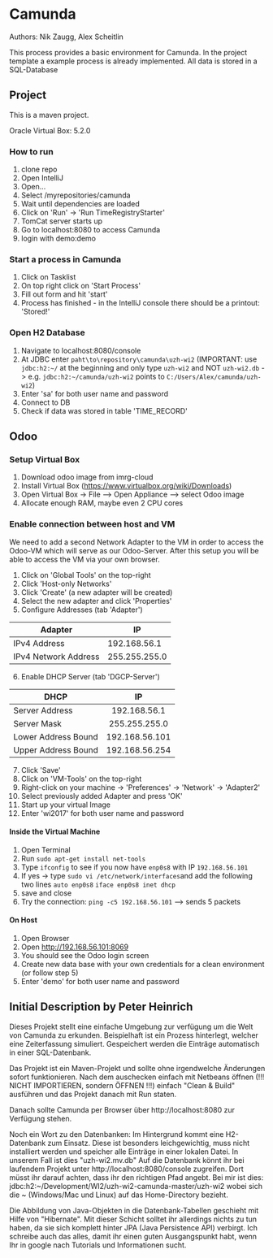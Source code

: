# Camunda
Authors: Nik Zaugg, Alex Scheitlin

This process provides a basic environment for Camunda. In the project template a example process is already implemented.
All data is stored in a SQL-Database

## Project
This is a maven project.

Oracle Virtual Box: 5.2.0

### How to run
1. clone repo
2. Open IntelliJ
3. Open...
4. Select /myrepositories/camunda
5. Wait until dependencies are loaded
6. Click on 'Run' ->  'Run TimeRegistryStarter'
7. TomCat server starts up
8. Go to localhost:8080 to access Camunda
9. login with demo:demo

### Start a process in Camunda
1. Click on Tasklist
2. On top right click on 'Start Process'
3. Fill out form and hit 'start'
4. Process has finished - in the IntelliJ console there should be a printout: 'Stored!'

### Open H2 Database
1. Navigate to localhost:8080/console
2. At JDBC enter `paht\to\repository\camunda\uzh-wi2` (IMPORTANT: use `jdbc:h2:~/` at the beginning and only type `uzh-wi2` and NOT `uzh-wi2.db` -> e.g. `jdbc:h2:~/camunda/uzh-wi2` points to `C:/Users/Alex/camunda/uzh-wi2`)
3. Enter 'sa' for both user name and password
4. Connect to DB
5. Check if data was stored in table 'TIME_RECORD'

## Odoo

### Setup Virtual Box
1. Download odoo image from imrg-cloud
2. Install Virtual Box (https://www.virtualbox.org/wiki/Downloads)
3. Open Virtual Box -> File --> Open Appliance --> select Odoo image
4. Allocate enough RAM, maybe even 2 CPU cores

### Enable connection between host and VM
We need to add a second Network Adapter to the VM in order to access the Odoo-VM which will serve as our Odoo-Server.
After this setup you will be able to access the VM via your own browser.

1. Click on 'Global Tools' on the top-right
2. Click 'Host-only Networks'
3. Click 'Create' (a new adapter will be created)
4. Select the new adapter and click 'Properties'
5. Configure Addresses (tab 'Adapter')

| Adapter      |   IP      | 
| -------------|-----------| 
| IPv4 Address | 192.168.56.1 |
| IPv4 Network Address  | 255.255.255.0  |  

6.  Enable DHCP Server (tab 'DGCP-Server')

| DHCP        |   IP      | 
| ------------- |:-------------:| 
| Server Address      | 192.168.56.1 |
| Server Mask      | 255.255.255.0      | 
| Lower Address Bound      | 192.168.56.101 | 
| Upper Address Bound      | 192.168.56.254 |

7. Click 'Save'
8. Click on 'VM-Tools' on the top-right
9. Right-click on your machine -> 'Preferences' -> 'Network' -> 'Adapter2'
10. Select previously added Adapter and press 'OK'
11. Start up your virtual Image
12. Enter 'wi2017' for both user name and password

#### Inside the Virtual Machine
1. Open Terminal
2. Run `sudo apt-get install net-tools`
3. Type `ifconfig` to see if you now have `enp0s8` with IP `192.168.56.101`
4. If yes -> type `sudo vi /etc/network/interfaces`and add the following two lines
    `auto enp0s8`
    `iface enp0s8 inet dhcp`
5. save and close
6. Try the connection: `ping -c5 192.168.56.101` --> sends 5 packets

#### On Host
1. Open Browser
2. Open http://192.168.56.101:8069
3. You should see the Odoo login screen
4. Create new data base with your own credentials for a clean environment (or follow step 5) 
5. Enter 'demo' for both user name and password

## Initial Description by Peter Heinrich
Dieses Projekt stellt eine einfache Umgebung zur verfügung um die Welt von Camunda zu erkunden.
Beispielhaft ist ein Prozess hinterlegt, welcher eine Zeiterfassung simuliert.
Gespeichert werden die Einträge automatisch in einer SQL-Datenbank.

Das Projekt ist ein Maven-Projekt und sollte ohne irgendwelche Änderungen sofort funktionieren.
Nach dem auschecken einfach mit Netbeans öffnen (!!! NICHT IMPORTIEREN, sondern ÖFFNEN !!!) einfach "Clean & Build" ausführen und das Projekt danach mit Run staten.

Danach sollte Camunda per Browser über http://localhost:8080 zur Verfügung stehen.

Noch ein Wort zu den Datenbanken:
Im Hintergrund kommt eine H2-Datenbank zum Einsatz. Diese ist besonders leichgewichtig, muss nicht installiert werden und speicher alle Einträge in einer lokalen Datei. In unserem Fall ist dies "uzh-wi2.mv.db"
Auf die Datenbank könnt ihr bei laufendem Projekt unter http://localhost:8080/console zugreifen.
Dort müsst ihr darauf achten, dass ihr den richtigen Pfad angebt. Bei mir ist dies: jdbc:h2:~/Development/WI2/uzh-wi2-camunda-master/uzh-wi2 wobei sich die ~ (Windows/Mac und Linux) auf das Home-Directory bezieht.

Die Abbildung von Java-Objekten in die Datenbank-Tabellen geschieht mit Hilfe von "Hibernate". Mit dieser Schicht solltet ihr allerdings nichts zu tun haben, da sie sich komplett hinter JPA (Java Persistence API) verbirgt. Ich schreibe auch das alles, damit ihr einen guten Ausgangspunkt habt, wenn Ihr in google nach Tutorials und Informationen sucht.
